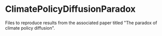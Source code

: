 # ClimatePolicyDiffusionParadox
Files to reproduce results from the associated paper titled "The paradox of climate policy diffusion".
